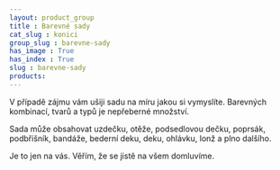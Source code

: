 ```yaml
---
layout: product_group
title : Barevné sady
cat_slug : konici
group_slug : barevne-sady
has_image : True
has_index : True
slug : barevne-sady
products:
---
```


V případě zájmu vám ušiji sadu na míru jakou si vymyslíte. 
Barevných kombinací, tvarů a typů je nepřeberné množství. 

Sada může obsahovat uzdečku, otěže, podsedlovou dečku, poprsák, 
podbřišník, bandáže, bederní deku, deku, ohlávku, lonž a plno dalšího. 

Je to jen na vás. Věřím, že se jistě na všem domluvíme.
